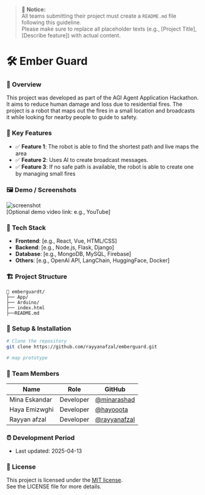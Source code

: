 > 📢 **Notice:**  
> All teams submitting their project must create a `README.md` file following this guideline.  
> Please make sure to replace all placeholder texts (e.g., [Project Title], [Describe feature]) with actual content.

# 🛠️ Ember Guard

### 📌 Overview
This project was developed as part of the AGI Agent Application Hackathon. It aims to reduce human damage and loss due to residential fires. The project is a robot that maps out the fires in a small location and broadcasts it while looking for nearby people to guide to safety.

### 🚀 Key Features
- ✅ **Feature 1**: The robot is able to find the shortest path and live maps the area
- ✅ **Feature 2**: Uses AI to create broadcast messages.
- ✅ **Feature 3**: If no safe path is available, the robot is able to create one by managing small fires

### 🖼️ Demo / Screenshots
![screenshot](./screenshot.png)  
[Optional demo video link: e.g., YouTube]

### 🧩 Tech Stack
- **Frontend**: [e.g., React, Vue, HTML/CSS]
- **Backend**: [e.g., Node.js, Flask, Django]
- **Database**: [e.g., MongoDB, MySQL, Firebase]
- **Others**: [e.g., OpenAI API, LangChain, HuggingFace, Docker]

### 🏗️ Project Structure
```
📁 emberguardt/
├── App/
├── Arduino/
├── index.html
├──README.md
```

### 🔧 Setup & Installation

```bash
# Clone the repository
git clone https://github.com/rayyanafzal/emberguard.git

# map prototype
```


### 🙌 Team Members

| Name        | Role               | GitHub                             |
|-------------|--------------------|------------------------------------|
| Mina Eskandar     | Developer | [@minarashad](https://github.com/minarashad) |
| Haya Emizwghi |  Developer  | [@hayooota](https://github.com/hayooota) |
| Rayyan afzal |  Developer  | [@rayyanafzal](https://github.com/rayyanafzal) |


### ⏰ Development Period
- Last updated: 2025-04-13

### 📄 License
This project is licensed under the [MIT license](https://opensource.org/licenses/MIT).  
See the LICENSE file for more details.
